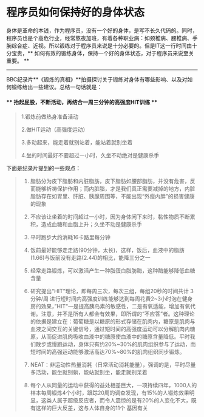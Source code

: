 # 程序员如何保持好的身体状态

身体是革命的本钱，作为程序员，没有一个好的身体，是写不长久代码的。同时，程序员也是个高危行业，经常熬夜加班，有着各种职业病：如颈椎病、腰椎病、手腕综合症、近视。所以锻练对于程序员来说是十分必要的。但是IT这一行时间由十分宝贵，** 如何有效的锻练身体，保持一个好的身体状态，对于程序员来说至关重要。 **

* * *

BBC纪录片**《锻炼的真相》**拍摄探讨关于锻练对身体有哪些影响、以及对如何锻练给出一些建议。总结一句话就是：

####  ** 抬起屁股，不断活动，再结合一周三分钟的高强度HIT训练 **


>1.锻炼前做热身准备活动
>
>2.做HIT运动（高强度运动）
>
>3.多动起来，能走着就别站着，能站着就别坐着
>
>4.坐的时间最好不要超过一小时，久坐不动绝对是健康杀手 

<!-- more -->
下面是纪录片提到的一些观点：

>1. 脂肪分为皮下脂肪和内脏脂肪，皮下脂肪如腰部脂肪，并没有危害，反而能够祈祷保护作用；而内脏脂，才是我们真正需要减掉的地方，内脏脂肪存在如胃里、肝脏、胰腺周围等，不能出现“外瘦内胖”的损害健康的现象 
>
>2. 不应该让坐着的时间超过一小时，因为身体闲下来时，黏性物质不断累积，造成血糖和血脂上升；久坐不动是健康杀手 
>
>3. 平时跑步大约消耗16卡路里每分钟 
>
>4. 饭前最好能够走走路(90分钟，太长)，这样，饭后，血液中的脂肪(1.66)与饭前没有走路(2.44)的相比，能降三分之一 
>
>5. 经常走路锻炼，可以激活产生一种脂蛋白脂肪酶，这种酶能够降低血糖含量 
>
>6. 研究提出“HIT”理论，即每周三次，每次三组，每组20秒的时间共计 3分钟/周 进行短时间内高强度训练能够达到每周花费2~3小时泡在健身房的效果，”HIT“一是提高胰岛素的敏感性，二是有氧适能，增加有氧代谢。注意，并不是所有人都会有效果，即所谓的“不应答”者。这种理论的依据是建立在：葡萄糖是以糖原的形式存储在肌肉内，糖原是肌肉与血液之间交互的关键信号，通过短时间的高强度运动可以分解肌肉内糖原，从而促进肌肉吸收血液中的糖原使血液中的糖原含量降低。平时我们散步或慢跑运动，身体只有约20%~30%的肌肉组织参与了运动，而短时间的高强运动能够激活高达70%~80%的肌肉组织同步锻炼。 
>
>7. NEAT：非运动性热量消耗（日常活动消耗能量），强调的是，平时尽量多活动，能坐就别躺，能站就别坐，能走就别呆着 
>
>8. 每个人从同量的运动中获得的益处相差巨大，一项持续四年，1000人的样本每周锻炼4个小时，跟踪20周的调查发现，有15%的人锻炼效果明显，这类人属于超级反应者，而令人震惊的是有20%的人变化不大，既有这样的巨大反差，这与人体自身的11个 基因有关 



